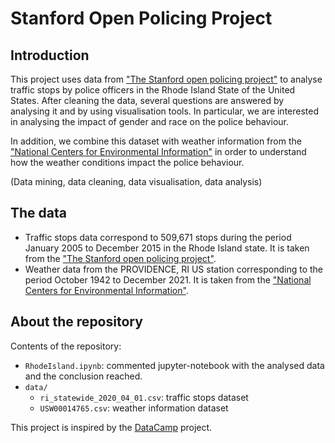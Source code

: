 # Stanford Open Policing Project

## Introduction

This project uses data from ["The Stanford open policing project"](https://openpolicing.stanford.edu/) to analyse traffic stops by police officers in the Rhode Island State of the United States. After cleaning the data, several questions are answered by analysing it and by using visualisation tools. In particular, we are interested in analysing the impact of gender and race on the police behaviour. 

In addition, we combine this dataset with weather information from the ["National Centers for Environmental Information"](https://www.ncei.noaa.gov/) in order to understand how the weather conditions impact the police behaviour.

(Data mining, data cleaning, data visualisation, data analysis)

## The data
* Traffic stops data correspond to 509,671 stops during the period January 2005 to December 2015 in the Rhode Island state. It is taken from the ["The Stanford open policing project"](https://openpolicing.stanford.edu/).
* Weather data from the PROVIDENCE, RI US station corresponding to the period October 1942 to December 2021. It is taken from the ["National Centers for Environmental Information"](https://www.ncei.noaa.gov/). 

## About the repository
Contents of the repository:
* <code>RhodeIsland.ipynb</code>: commented jupyter-notebook with the analysed data and the conclusion reached.
* <code>data/</code>
  * <code>ri_statewide_2020_04_01.csv</code>: traffic stops dataset
  * <code>USW00014765.csv</code>: weather information dataset

This project is inspired by the [DataCamp](https://app.datacamp.com/) project.
